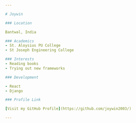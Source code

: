 ```yaml
---

# Joywin 

### Location

Bantwal, India

### Academics
- St. Aloysius PU College
- St Joseph Engineering College

### Interests
- Reading books
- Trying out new frameworks

### Development

- React
- Django

### Profile Link

[Visit my GitHub Profile](https://github.com/joywin2003/)

---
```

